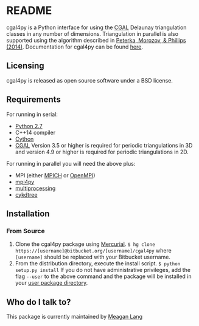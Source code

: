 # README #

cgal4py is a Python interface for using the [CGAL](http://www.cgal.org) Delaunay triangulation classes in any number of dimensions. Triangulation in parallel is also supported using the algorithm described in [Peterka, Morozov, & Phillips (2014)](http://mrzv.org/publications/distributed-delaunay/). Documentation for cgal4py can be found [here](http://cgal4py.readthedocs.io/en/latest/).

## Licensing ##
cgal4py is released as open source software under a BSD license.

## Requirements ##
For running in serial:

* [Python 2.7](https://www.python.org/download/releases/2.7/)
* C++14 compiler
* [Cython](http://cython.org/)
* [CGAL](http://www.cgal.org/download.html) Version 3.5 or higher is required for periodic triangulations in 3D and version 4.9 or higher is required for periodic triangulations in 2D.

For running in parallel you will need the above plus:

* MPI (either [MPICH](https://www.mpich.org/) or [OpenMPI](https://www.open-mpi.org/))
* [mpi4py](http://pythonhosted.org/mpi4py/)
* [multiprocessing](https://docs.python.org/2/library/multiprocessing.html)
* [cykdtree](https://bitbucket.org/langmm/cykdtree)

## Installation ##

### From Source ###
1. Clone the cgal4py package using [Mercurial](https://www.mercurial-scm.org/).
```$ hg clone https://[username]@bitbucket.org/[username]/cgal4py``` 
where ```[username]``` should be replaced with your Bitbucket username. 
2. From the distribution directory, execute the install script. ```$ python setup.py install```
If you do not have administrative privileges, add the flag ```--user``` to the above command and the package will be installed in your [user package directory](https://docs.python.org/2/install/#alternate-installation-the-user-scheme).

## Who do I talk to? ##
This package is currently maintained by [Meagan Lang](mailto:langmm.astro@gmail.com)